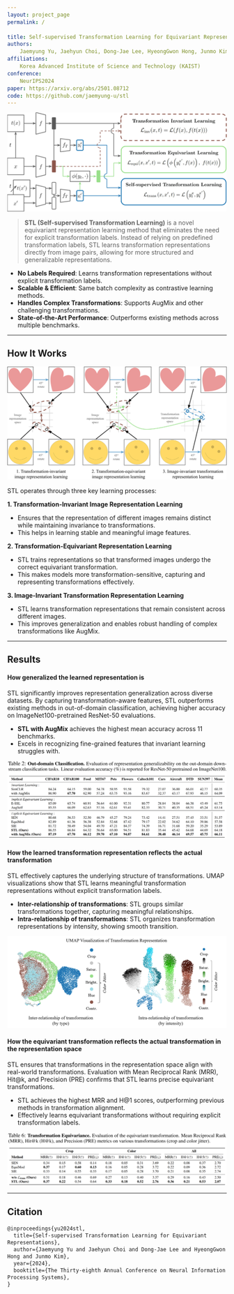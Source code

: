 ```yaml
---
layout: project_page
permalink: /

title: Self-supervised Transformation Learning for Equivariant Representations
authors:
    Jaemyung Yu, Jaehyun Choi, Dong-Jae Lee, HyeongGwon Hong, Junmo Kim
affiliations:
    Korea Advanced Institute of Science and Technology (KAIST)
conference:
    NeurIPS2024
paper: https://arxiv.org/abs/2501.08712
code: https://github.com/jaemyung-u/stl
---
```


![STL](/static/image/framework.png)

> **STL (Self-supervised Transformation Learning)** is a novel equivariant representation learning method that eliminates the need for explicit transformation labels. Instead of relying on predefined transformation labels, STL learns transformation representations directly from image pairs, allowing for more structured and generalizable representations.

- **No Labels Required**: Learns transformation representations without explicit transformation labels.  
- **Scalable & Efficient**: Same batch complexity as contrastive learning methods.  
- **Handles Complex Transformations**: Supports AugMix and other challenging transformations.  
- **State-of-the-Art Performance**: Outperforms existing methods across multiple benchmarks.

---

## How It Works

![STL](/static/image/project_overview.png)

STL operates through three key learning processes:

**1. Transformation-Invariant Image Representation Learning**
- Ensures that the representation of different images remains distinct while maintaining invariance to transformations.
- This helps in learning stable and meaningful image features.

**2. Transformation-Equivariant Representation Learning**
- STL trains representations so that transformed images undergo the correct equivariant transformation.
- This makes models more transformation-sensitive, capturing and representing transformations effectively.

**3. Image-Invariant Transformation Representation Learning**
- STL learns transformation representations that remain consistent across different images.
- This improves generalization and enables robust handling of complex transformations like AugMix.


---
## Results

#### How generalized the learned representation is
STL significantly improves representation generalization across diverse datasets.
By capturing transformation-aware features, STL outperforms existing methods in out-of-domain classification,
achieving higher accuracy on ImageNet100-pretrained ResNet-50 evaluations.
- **STL with AugMix** achieves the highest mean accuracy across 11 benchmarks.
- Excels in recognizing fine-grained features that invariant learning struggles with.

![Repr](/static/image/representation_generalization.PNG)

#### How the learned transformation representation reflects the actual transformation
STL effectively captures the underlying structure of transformations.
UMAP visualizations show that STL learns meaningful transformation representations without explicit transformation labels.
- **Inter-relationship of transformations**: STL groups similar transformations together, capturing meaningful relationships.
- **Intra-relationship of transformations**: STL organizes transformation representations by intensity, showing smooth transition.

![TransRepr](/static/image/transformation_representation.PNG)

#### How the equivariant transformation reflects the actual transformation in the representation space
STL ensures that transformations in the representation space align with real-world transformations.
Evaluation with Mean Reciprocal Rank (MRR), Hit@k, and Precision (PRE) confirms that STL learns precise equivariant transformations.
- STL achieves the highest MRR and H@1 scores, outperforming previous methods in transformation alignment.
- Effectively learns equivariant transformations without requiring explicit transformation labels.

![EquiTrans](/static/image/transformation_equivariance.PNG)

---

## Citation
```
@inproceedings{yu2024stl,
  title={Self-supervised Transformation Learning for Equivariant Representations},
  author={Jaemyung Yu and Jaehyun Choi and Dong-Jae Lee and HyeongGwon Hong and Junmo Kim},
  year={2024},
  booktitle={The Thirty-eighth Annual Conference on Neural Information Processing Systems},
}
```
